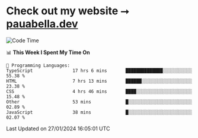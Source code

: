 # Check out my website ⭢ [pauabella.dev](https://pauabella.dev)

<!--START_SECTION:waka-->
![Code Time](http://img.shields.io/badge/Code%20Time-2%2C911%20hrs%2013%20mins-blue)

📊 **This Week I Spent My Time On** 

```text
💬 Programming Languages: 
TypeScript               17 hrs 6 mins       ██████████████░░░░░░░░░░░   55.38 % 
HTML                     7 hrs 13 mins       ██████░░░░░░░░░░░░░░░░░░░   23.38 % 
CSS                      4 hrs 46 mins       ████░░░░░░░░░░░░░░░░░░░░░   15.48 % 
Other                    53 mins             █░░░░░░░░░░░░░░░░░░░░░░░░   02.89 % 
JavaScript               38 mins             █░░░░░░░░░░░░░░░░░░░░░░░░   02.07 % 
```


 Last Updated on 27/01/2024 16:05:01 UTC
<!--END_SECTION:waka-->
